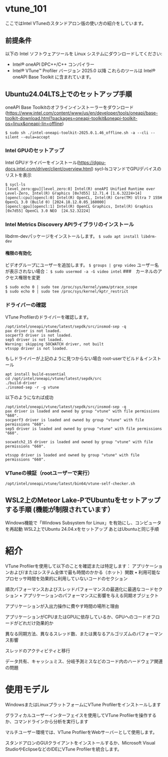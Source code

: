 # vtune_101
ここではIntel VTuneのスタンドアロン版の使い方の紹介をしています。

## 前提条件
以下の Intel ソフトウェアツールを Linux システムにダウンロードしてください:
- Intel® oneAPI DPC++/C++ コンパイラー
- Intel® VTune™ Profiler バージョン 2025.0 以降
これらのツールは Intel® oneAPI Base Toolkit に含まれています。

## Ubuntu24.04LTS上でのセットアップ手順
oneAPI Base Toolkitのオフラインインストーラーをダウンロード(https://www.intel.com/content/www/us/en/developer/tools/oneapi/base-toolkit-download.html?packages=oneapi-toolkit&oneapi-toolkit-os=linux&oneapi-lin=offline)
```
$ sudo sh ./intel-oneapi-toolkit-2025.0.1.46_offline.sh -a --cli --silent --eula=accept
```
### Intel GPUのセットアップ
Intel GPUドライバーをインストール(https://dgpu-docs.intel.com/driver/client/overview.html)
sycl-lsコマンドでGPUデバイスのリストを表示
```
$ sycl-ls
[level_zero:gpu][level_zero:0] Intel(R) oneAPI Unified Runtime over Level-Zero, Intel(R) Graphics [0x7d55] 12.71.4 [1.6.32224+14]
[opencl:cpu][opencl:0] Intel(R) OpenCL, Intel(R) Core(TM) Ultra 7 155H OpenCL 3.0 (Build 0) [2024.18.12.0.05_160000]
[opencl:gpu][opencl:1] Intel(R) OpenCL Graphics, Intel(R) Graphics [0x7d55] OpenCL 3.0 NEO  [24.52.32224]
```
### Intel Metrics Discovery APIライブラリのインストール
libdrm-devパッケージをインストールします。
``` $ sudo apt install libdrm-dev ```
#### 権限の有効化
ビデオグループにユーザーを追加します。
``` $ groups | grep video ```
ユーザー名が表示されない場合：
``` $ sudo usermod -a -G video intel ```
###　カーネルのアクセス権限を変更
```
$ sudo echo 0 | sudo tee /proc/sys/kernel/yama/ptrace_scope
$ sudo echo 0 | sudo tee /proc/sys/kernel/kptr_restrict
```

### ドライバーの確認
VTune Profilerのドライバーを確認します。

```
/opt/intel/oneapi/vtune/latest/sepdk/src/insmod-sep -q
pax driver is not loaded.
socperf3 driver is not loaded.
sep5 driver is not loaded.
Warning: skipping SOCWATCH driver, not built
vtsspp driver is not loaded.
```
もしドライバーが上記のように見つからない場合
root-userでビルド＆インストール
```
apt install build-essential
cd /opt/intel/oneapi/vtune/latest/sepdk/src
./build-driver
./insmod-sep -r -g vtune
```
以下のようになれば成功
```
/opt/intel/oneapi/vtune/latest/sepdk/src/insmod-sep -q
pax driver is loaded and owned by group "vtune" with file permissions "660".
socperf3 driver is loaded and owned by group "vtune" with file permissions "660".
sep5 driver is loaded and owned by group "vtune" with file permissions "660".

socwatch2_15 driver is loaded and owned by group "vtune" with file permissions "660".

vtsspp driver is loaded and owned by group "vtune" with file permissions "660".
```

### VTuneの検証（rootユーザーで実行）
```
/opt/intel/oneapi/vtune/latest/bin64/vtune-self-checker.sh
```


## WSL2上のMeteor Lake-PでUbuntuをセットアップする手順 (機能が制限されています）
Windows機能で「Windows Subsystem for Linux」を有効にし、コンピュータを再起動
WSL2上でUbuntu 24.04.xをセットアップ
あとはUbuntuと同じ手順



# 紹介
VTune Profilerを使用して以下のことを確認または特定します：
アプリケーションおよび/またはシステム全体で最も時間のかかる（ホット）関数 • 利用可能なプロセッサ時間を効果的に利用していないコードのセクション

順次パフォーマンスおよびスレッドパフォーマンスの最適化に最適なコードセクション • アプリケーションのパフォーマンスに影響を与える同期オブジェクト

アプリケーションが入出力操作に費やす時間の場所と理由

アプリケーションがCPUまたはGPUに依存しているか、GPUへのコードオフロードがどれだけ効果的か

異なる同期方法、異なるスレッド数、または異なるアルゴリズムのパフォーマンス影響

スレッドのアクティビティと移行

データ共有、キャッシュミス、分岐予測ミスなどのコード内のハードウェア関連の問題

# 使用モデル
WindowsまたはLinuxプラットフォームにVTune Profilerをインストールします

グラフィカルユーザーインターフェイスを使用してVTune Profilerを操作するか、コマンドラインから分析を実行します

マルチユーザー環境では、VTune ProfilerをWebサーバーとして使用します。

スタンドアロンのGUIクライアントをインストールするか、Microsoft Visual StudioやEclipseなどのIDEにVTune Profilerを統合します。
